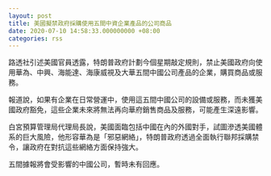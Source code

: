```yaml
---
layout: post
title: 美國擬禁政府採購使用五間中資企業產品的公司商品
date: 2020-07-10 14:58:33.000000000 +08:00
categories: rss
---
```


路透社引述美國官員透露，特朗普政府計劃今個星期敲定規則，禁止美國政府向使用華為、中興、海能達、海康威視及大華五間中國公司產品的企業，購買商品或服務。

報道說，如果有企業在日常營運中，使用這五間中國公司的設備或服務，而未獲美國政府豁免，這些企業未來將無法再向華府銷售商品及服務，可能產生深遠影響。

白宮預算管理局代理局長說，美國面臨包括中國在內的外國對手，試圖滲透美國體系的巨大風險，他形容華為是「邪惡網絡」，特朗普政府透過全面執行聯邦採購禁令，讓政府在對抗這些網絡方面保持強大。

五間據報將會受影響的中國公司，暫時未有回應。
